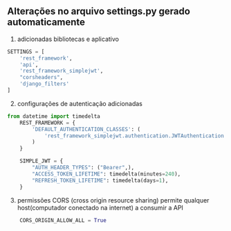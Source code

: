 ## Alterações no arquivo settings.py gerado automaticamente
1. adicionadas bibliotecas e aplicativo
``` python
SETTINGS = [
    'rest_framework',
    'api',
    'rest_framework_simplejwt',
    "corsheaders",
    'django_filters'
]
```
2. configurações de autenticação adicionadas
``` python
from datetime import timedelta
    REST_FRAMEWORK = {
        'DEFAULT_AUTHENTICATION_CLASSES': (
            'rest_framework_simplejwt.authentication.JWTAuthentication',
        )
    }

    SIMPLE_JWT = {
        "AUTH_HEADER_TYPES": ("Bearer",),
        "ACCESS_TOKEN_LIFETIME": timedelta(minutes=240),
        "REFRESH_TOKEN_LIFETIME": timedelta(days=1),
    }
```
3. permissões CORS (cross origin resource sharing) permite qualquer host(computador conectado na internet) a consumir a API 
``` python
    CORS_ORIGIN_ALLOW_ALL = True
```